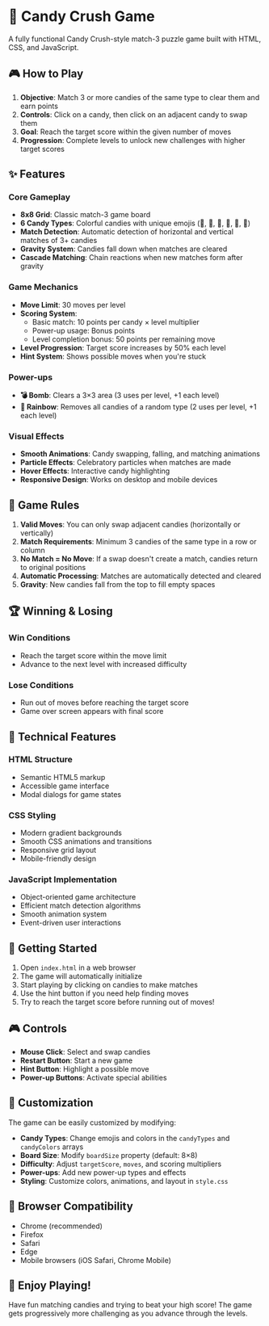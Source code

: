 # 🍭 Candy Crush Game

A fully functional Candy Crush-style match-3 puzzle game built with HTML, CSS, and JavaScript.

## 🎮 How to Play

1. **Objective**: Match 3 or more candies of the same type to clear them and earn points
2. **Controls**: Click on a candy, then click on an adjacent candy to swap them
3. **Goal**: Reach the target score within the given number of moves
4. **Progression**: Complete levels to unlock new challenges with higher target scores

## ✨ Features

### Core Gameplay
- **8x8 Grid**: Classic match-3 game board
- **6 Candy Types**: Colorful candies with unique emojis (🍭, 🍬, 🧁, 🍪, 🎂, 🍩)
- **Match Detection**: Automatic detection of horizontal and vertical matches of 3+ candies
- **Gravity System**: Candies fall down when matches are cleared
- **Cascade Matching**: Chain reactions when new matches form after gravity

### Game Mechanics
- **Move Limit**: 30 moves per level
- **Scoring System**: 
  - Basic match: 10 points per candy × level multiplier
  - Power-up usage: Bonus points
  - Level completion bonus: 50 points per remaining move
- **Level Progression**: Target score increases by 50% each level
- **Hint System**: Shows possible moves when you're stuck

### Power-ups
- **💣 Bomb**: Clears a 3×3 area (3 uses per level, +1 each level)
- **🌈 Rainbow**: Removes all candies of a random type (2 uses per level, +1 each level)

### Visual Effects
- **Smooth Animations**: Candy swapping, falling, and matching animations
- **Particle Effects**: Celebratory particles when matches are made
- **Hover Effects**: Interactive candy highlighting
- **Responsive Design**: Works on desktop and mobile devices

## 🎯 Game Rules

1. **Valid Moves**: You can only swap adjacent candies (horizontally or vertically)
2. **Match Requirements**: Minimum 3 candies of the same type in a row or column
3. **No Match = No Move**: If a swap doesn't create a match, candies return to original positions
4. **Automatic Processing**: Matches are automatically detected and cleared
5. **Gravity**: New candies fall from the top to fill empty spaces

## 🏆 Winning & Losing

### Win Conditions
- Reach the target score within the move limit
- Advance to the next level with increased difficulty

### Lose Conditions
- Run out of moves before reaching the target score
- Game over screen appears with final score

## 🎨 Technical Features

### HTML Structure
- Semantic HTML5 markup
- Accessible game interface
- Modal dialogs for game states

### CSS Styling
- Modern gradient backgrounds
- Smooth CSS animations and transitions
- Responsive grid layout
- Mobile-friendly design

### JavaScript Implementation
- Object-oriented game architecture
- Efficient match detection algorithms
- Smooth animation system
- Event-driven user interactions

## 🚀 Getting Started

1. Open `index.html` in a web browser
2. The game will automatically initialize
3. Start playing by clicking on candies to make matches
4. Use the hint button if you need help finding moves
5. Try to reach the target score before running out of moves!

## 🎮 Controls

- **Mouse Click**: Select and swap candies
- **Restart Button**: Start a new game
- **Hint Button**: Highlight a possible move
- **Power-up Buttons**: Activate special abilities

## 🔧 Customization

The game can be easily customized by modifying:

- **Candy Types**: Change emojis and colors in the `candyTypes` and `candyColors` arrays
- **Board Size**: Modify `boardSize` property (default: 8×8)
- **Difficulty**: Adjust `targetScore`, `moves`, and scoring multipliers
- **Power-ups**: Add new power-up types and effects
- **Styling**: Customize colors, animations, and layout in `style.css`

## 📱 Browser Compatibility

- Chrome (recommended)
- Firefox
- Safari
- Edge
- Mobile browsers (iOS Safari, Chrome Mobile)

## 🎉 Enjoy Playing!

Have fun matching candies and trying to beat your high score! The game gets progressively more challenging as you advance through the levels.
